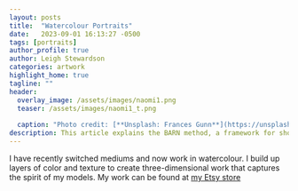 ```yaml
---
layout: posts
title:  "Watercolour Portraits"
date:   2023-09-01 16:13:27 -0500
tags: [portraits]
author_profile: true
author: Leigh Stewardson
categories: artwork
highlight_home: true
tagline: ""
header:
  overlay_image: /assets/images/naomi1.png
  teaser: /assets/images/naomi1_t.png
  
  caption: "Photo credit: [**Unsplash: Frances Gunn**](https://unsplash.com/@francesgunn)"
description: This article explains the BARN method, a framework for showcasing your projects.
---
```


I have recently switched mediums and now work in watercolour. I build up layers of color and texture to create three-dimensional work that captures the spirit of my models. My work can be found at [my Etsy store](https://www.etsy.com/shop/LeighStewardson)


<div id="nanogallery2"></div>
<script>
  $("#nanogallery2").nanogallery2({
  // ### gallery settings ###
  thumbnailHeight:  150,
  thumbnailWidth:   150,
  itemsBaseURL:     '/assets/images/',

  // ### gallery content ###
  items: [
      { src: 'model1.jpg', srct: 'model1.jpg' },
      { src: 'shaila1.jpg', srct: 'shaila1.jpg' },
      { src: 'naomi1.png', srct: 'naomi1.png' },

  ]
});
</script>